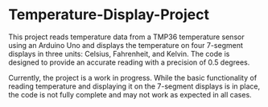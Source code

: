 # Temperature-Display-Project
This project reads temperature data from a TMP36 temperature sensor using an Arduino Uno and displays the temperature on four 7-segment displays in three units: Celsius, Fahrenheit, and Kelvin. The code is designed to provide an accurate reading with a precision of 0.5 degrees.

Currently, the project is a work in progress. While the basic functionality of reading temperature and displaying it on the 7-segment displays is in place, the code is not fully complete and may not work as expected in all cases.
